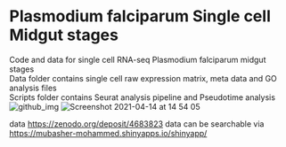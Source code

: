 # Plasmodium falciparum Single cell Midgut stages 
Code and data for single cell RNA-seq Plasmodium falciparum midgut stages  
Data folder contains single cell raw expression matrix, meta data and GO analysis files  
Scripts folder contains Seurat analysis pipeline and Pseudotime analysis 
![github_img](https://user-images.githubusercontent.com/50444056/155366443-234a5144-e624-4bd1-8d91-c6908b95109d.png)
![Screenshot 2021-04-14 at 14 54 05](https://user-images.githubusercontent.com/50444056/114713513-7d88ae80-9d31-11eb-8961-2082beb19b62.png)

data https://zenodo.org/deposit/4683823 data can be searchable via https://mubasher-mohammed.shinyapps.io/shinyapp/


